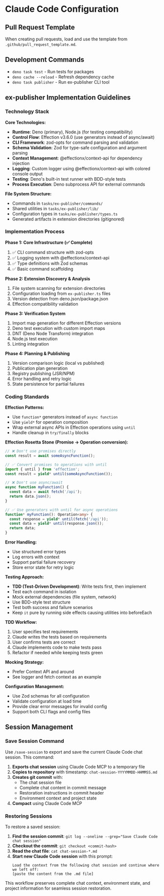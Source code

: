 # Claude Code Configuration

## Pull Request Template

When creating pull requests, load and use the template from
`.github/pull_request_template.md`.

## Development Commands

- `deno task test` - Run tests for packages
- `deno cache --reload` - Refresh dependency cache
- `deno task publisher` - Run ex-publisher CLI tool

## ex-publisher Implementation Guidelines

### Technology Stack

**Core Technologies:**
- **Runtime**: Deno (primary), Node.js (for testing compatibility)
- **Control Flow**: Effection v3.6.0 (use generators instead of async/await)
- **CLI Framework**: zod-opts for command parsing and validation
- **Schema Validation**: Zod for type-safe configuration and argument parsing
- **Context Management**: @effectionx/context-api for dependency injection
- **Logging**: Custom logger using @effectionx/context-api with colored console output
- **Testing**: Deno's built-in test runner with BDD-style tests
- **Process Execution**: Deno subprocess API for external commands

**File System Structure:**
- Commands in `tasks/ex-publisher/commands/`
- Shared utilities in `tasks/ex-publisher/lib/`
- Configuration types in `tasks/ex-publisher/types.ts`
- Generated artifacts in extension directories (gitignored)

### Implementation Process

**Phase 1: Core Infrastructure (✅ Complete)**
1. ✅ CLI command structure with zod-opts
2. ✅ Logging system with @effectionx/context-api
3. ✅ Type definitions with Zod schemas
4. ✅ Basic command scaffolding

**Phase 2: Extension Discovery & Analysis**
1. File system scanning for extension directories
2. Configuration loading from `ex-publisher.ts` files
3. Version detection from deno.json/package.json
4. Effection compatibility validation

**Phase 3: Verification System**
1. Import map generation for different Effection versions
2. Deno test execution with custom import maps
3. DNT (Deno Node Transform) integration
4. Node.js test execution
5. Linting integration

**Phase 4: Planning & Publishing**
1. Version comparison logic (local vs published)
2. Publication plan generation
3. Registry publishing (JSR/NPM)
4. Error handling and retry logic
5. State persistence for partial failures

### Coding Standards

**Effection Patterns:**
- Use `function*` generators instead of `async function`
- Use `yield*` for operation composition
- Wrap external async APIs in Effection operations using `until`
- Handle cleanup in `try/finally` blocks

**Effection Rosetta Stone (Promise → Operation conversion):**
```typescript
// ❌ Don't use promises directly
const result = await someAsyncFunction();

// ✅ Convert promises to operations with until
import { until } from 'effection';
const result = yield* until(someAsyncFunction());

// ❌ Don't use async/await
async function myFunction() {
  const data = await fetch('/api');
  return data.json();
}

// ✅ Use generators with until for async operations
function* myFunction(): Operation<any> {
  const response = yield* until(fetch('/api'));
  const data = yield* until(response.json());
  return data;
}
```

**Error Handling:**
- Use structured error types
- Log errors with context
- Support partial failure recovery
- Store error state for retry logic

**Testing Approach:**
- **TDD (Test-Driven Development)**: Write tests first, then implement
- Test each command in isolation
- Mock external dependencies (file system, network)
- Use BDD-style test structure
- Test both success and failure scenarios
- Keep `it` pure by running side effects causing utilities into beforeEach

**TDD Workflow:**
1. User specifies test requirements
2. Claude writes the tests based on requirements
3. User confirms tests are correct
4. Claude implements code to make tests pass
5. Refactor if needed while keeping tests green

**Mocking Strategy:**

- Prefer Context API and around
- See logger and fetch context as an example


**Configuration Management:**
- Use Zod schemas for all configuration
- Validate configuration at load time
- Provide clear error messages for invalid config
- Support both CLI flags and config files

## Session Management

### Save Session Command

Use `/save-session` to export and save the current Claude Code chat session. This command:

1. **Exports chat session** using Claude Code MCP to a temporary file
2. **Copies to repository** with timestamp: `chat-session-YYYYMMDD-HHMMSS.md`
3. **Creates git commit** with:
   - The chat session file
   - Complete chat content in commit message
   - Restoration instructions in commit header
   - Environment context and project state
4. **Compact** using Claude Code MCP

### Restoring Sessions

To restore a saved session:

1. **Find the session commit**: `git log --oneline --grep="Save Claude Code chat session"`
2. **Checkout the commit**: `git checkout <commit-hash>`
3. **Read the chat file**: `cat chat-session-*.md`
4. **Start new Claude Code session** with this prompt:
   ```
   Load the context from the following chat session and continue where we left off: 
   [paste the content from the .md file]
   ```

This workflow preserves complete chat context, environment state, and project information for seamless session restoration.
